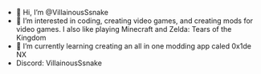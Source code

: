 - 👋 Hi, I’m @VillainousSsnake
- 👀 I’m interested in coding, creating video games, and creating mods for video games. I also like playing Minecraft and Zelda: Tears of the Kingdom
- 🌱 I’m currently learning creating an all in one modding app caled 0x1de NX
- Discord: VillainousSsnake

<!---
VillainousSsnake/VillainousSsnake is a ✨ special ✨ repository because its `README.md` (this file) appears on your GitHub profile.
You can click the Preview link to take a look at your changes.
--->
